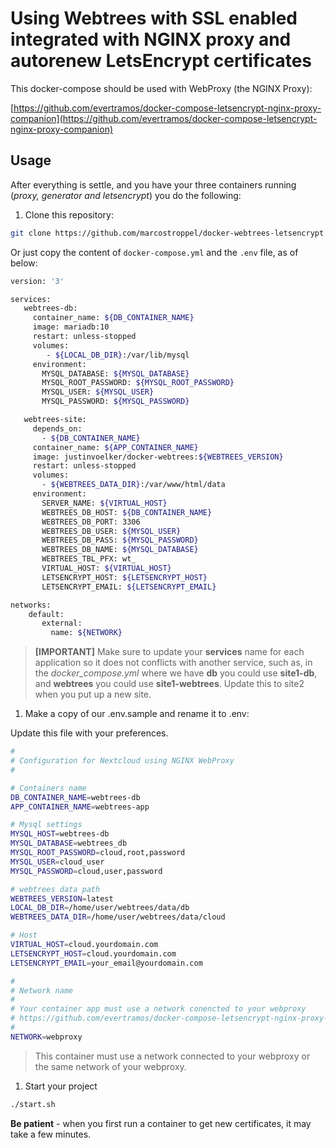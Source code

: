 # Using Webtrees with SSL enabled integrated with NGINX proxy and autorenew LetsEncrypt certificates

This docker-compose should be used with WebProxy (the NGINX Proxy):

[https://github.com/evertramos/docker-compose-letsencrypt-nginx-proxy-companion](https://github.com/evertramos/docker-compose-letsencrypt-nginx-proxy-companion)

## Usage

After everything is settle, and you have your three containers running (_proxy, generator and letsencrypt_) you do the following:

1. Clone this repository:

```bash
git clone https://github.com/marcostroppel/docker-webtrees-letsencrypt.git
```

Or just copy the content of `docker-compose.yml` and the `.env` file, as of below:

```bash
version: '3'

services:
   webtrees-db:
     container_name: ${DB_CONTAINER_NAME}
     image: mariadb:10
     restart: unless-stopped
     volumes:
        - ${LOCAL_DB_DIR}:/var/lib/mysql
     environment:
       MYSQL_DATABASE: ${MYSQL_DATABASE}
       MYSQL_ROOT_PASSWORD: ${MYSQL_ROOT_PASSWORD}
       MYSQL_USER: ${MYSQL_USER}
       MYSQL_PASSWORD: ${MYSQL_PASSWORD}

   webtrees-site:
     depends_on:
       - ${DB_CONTAINER_NAME}
     container_name: ${APP_CONTAINER_NAME}
     image: justinvoelker/docker-webtrees:${WEBTREES_VERSION}
     restart: unless-stopped
     volumes:
       - ${WEBTREES_DATA_DIR}:/var/www/html/data
     environment:
       SERVER_NAME: ${VIRTUAL_HOST}
       WEBTREES_DB_HOST: ${DB_CONTAINER_NAME}
       WEBTREES_DB_PORT: 3306
       WEBTREES_DB_USER: ${MYSQL_USER}
       WEBTREES_DB_PASS: ${MYSQL_PASSWORD}
       WEBTREES_DB_NAME: ${MYSQL_DATABASE}
       WEBTREES_TBL_PFX: wt_
       VIRTUAL_HOST: ${VIRTUAL_HOST}
       LETSENCRYPT_HOST: ${LETSENCRYPT_HOST}
       LETSENCRYPT_EMAIL: ${LETSENCRYPT_EMAIL}

networks:
    default:
       external:
         name: ${NETWORK}
```

> **[IMPORTANT]** Make sure to update your **services** name for each application so it does not conflicts with another service, such as, in the _docker_compose.yml_ where we have **db** you could use **site1-db**, and **webtrees** you could use **site1-webtrees**. Update this to site2 when you put up a new site.

1. Make a copy of our .env.sample and rename it to .env:

Update this file with your preferences.

```bash
#
# Configuration for Nextcloud using NGINX WebProxy
#

# Containers name
DB_CONTAINER_NAME=webtrees-db
APP_CONTAINER_NAME=webtrees-app

# Mysql settings
MYSQL_HOST=webtrees-db
MYSQL_DATABASE=webtrees_db
MYSQL_ROOT_PASSWORD=cloud,root,password
MYSQL_USER=cloud_user
MYSQL_PASSWORD=cloud,user,password

# webtrees data path
WEBTREES_VERSION=latest
LOCAL_DB_DIR=/home/user/webtrees/data/db
WEBTREES_DATA_DIR=/home/user/webtrees/data/cloud

# Host
VIRTUAL_HOST=cloud.yourdomain.com
LETSENCRYPT_HOST=cloud.yourdomain.com
LETSENCRYPT_EMAIL=your_email@yourdomain.com

#
# Network name
#
# Your container app must use a network conencted to your webproxy 
# https://github.com/evertramos/docker-compose-letsencrypt-nginx-proxy-companion
#
NETWORK=webproxy
```

>This container must use a network connected to your webproxy or the same network of your webproxy.

1. Start your project

```bash
./start.sh
```

**Be patient** - when you first run a container to get new certificates, it may take a few minutes.
